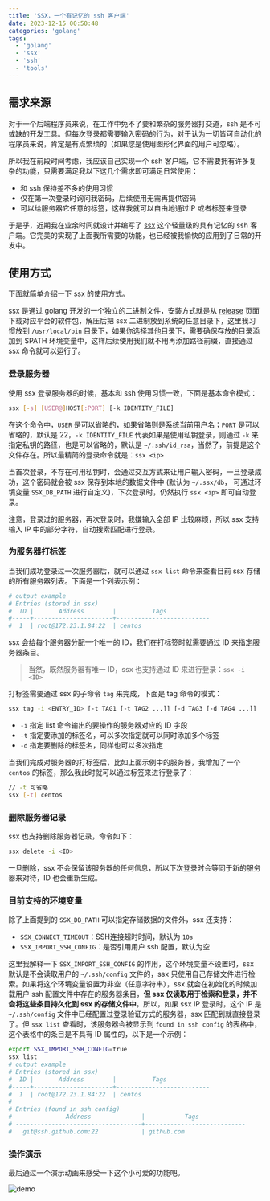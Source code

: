 ```yaml
---
title: 'SSX，一个有记忆的 ssh 客户端'
date: 2023-12-15 00:50:48
categories: 'golang'
tags:
  - 'golang'
  - 'ssx'
  - 'ssh'
  - 'tools'
---
```


## 需求来源

对于一个后端程序员来说，在工作中免不了要和繁杂的服务器打交道，ssh 是不可或缺的开发工具。但每次登录都需要输入密码的行为，对于认为一切皆可自动化的程序员来说，肯定是有点繁琐的（如果您是使用图形化界面的用户可忽略）。

所以我在前段时间考虑，我应该自己实现一个 ssh 客户端，它不需要拥有许多复杂的功能，只需要满足我以下这几个需求即可满足日常使用：

- 和 ssh 保持差不多的使用习惯
- 仅在第一次登录时询问我密码，后续使用无需再提供密码
- 可以给服务器它任意的标签，这样我就可以自由地通过IP 或者标签来登录

于是乎，近期我在业余时间就设计并编写了 [ssx](https://github.com/vimiix/ssx) 这个轻量级的具有记忆的 ssh 客户端。它完美的实现了上面我所需要的功能，也已经被我愉快的应用到了日常的开发中。

<!--more-->

## 使用方式

下面就简单介绍一下 ssx 的使用方式。

ssx 是通过  golang 开发的一个独立的二进制文件，安装方式就是从 [release](https://github.com/vimiix/ssx/releases) 页面下载对应平台的软件包，解压后把 ssx 二进制放到系统的任意目录下，这里我习惯放到 `/usr/local/bin` 目录下，如果你选择其他目录下，需要确保存放的目录添加到 $PATH 环境变量中，这样后续使用我们就不用再添加路径前缀，直接通过 ssx 命令就可以运行了。

### 登录服务器

使用  ssx 登录服务器的时候，基本和  ssh 使用习惯一致，下面是基本命令模式：

```bash
ssx [-s] [USER@]HOST[:PORT] [-k IDENTITY_FILE]
```

在这个命令中，`USER` 是可以省略的，如果省略则是系统当前用户名；`PORT` 是可以省略的，默认是 22，`-k IDENTITY_FILE` 代表如果是使用私钥登录，则通过 `-k` 来指定私钥的路径，也是可以省略的，默认是 `~/.ssh/id_rsa`，当然了，前提是这个文件存在。所以最精简的登录命令就是：`ssx <ip>`

当首次登录，不存在可用私钥时，会通过交互方式来让用户输入密码，一旦登录成功，这个密码就会被 ssx 保存到本地的数据文件中 (默认为 `~/.ssx/db`， 可通过环境变量 `SSX_DB_PATH` 进行自定义)，下次登录时，仍然执行 `ssx <ip>` 即可自动登录。

注意，登录过的服务器，再次登录时，我嫌输入全部 IP 比较麻烦，所以 ssx 支持输入 IP 中的部分字符，自动搜索匹配进行登录。

### 为服务器打标签

当我们成功登录过一次服务器后，就可以通过 `ssx list` 命令来查看目前 ssx 存储的所有服务器列表。下面是一个列表示例：

```bash
# output example
# Entries (stored in ssx)
#  ID |       Address        |          Tags
#-----+----------------------+--------------------------
#  1  | root@172.23.1.84:22  | centos
```

ssx 会给每个服务器分配一个唯一的 ID，我们在打标签时就需要通过 ID 来指定服务器条目。

> 当然，既然服务器有唯一 ID，ssx 也支持通过 ID 来进行登录：`ssx -i <ID>`

打标签需要通过  ssx 的子命令 `tag` 来完成，下面是 tag 命令的模式：

```bash
ssx tag -i <ENTRY_ID> [-t TAG1 [-t TAG2 ...]] [-d TAG3 [-d TAG4 ...]]
```

- `-i` 指定 list 命令输出的要操作的服务器对应的 ID 字段
- `-t` 指定要添加的标签名，可以多次指定就可以同时添加多个标签
- `-d` 指定要删除的标签名，同样也可以多次指定

当我们完成对服务器的打标签后，比如上面示例中的服务器，我增加了一个 `centos` 的标签，那么我此时就可以通过标签来进行登录了：

```bash
// -t 可省略
ssx [-t] centos
```

### 删除服务器记录

ssx 也支持删除服务器记录，命令如下：

```bash
ssx delete -i <ID>
```

一旦删除，ssx 不会保留该服务器的任何信息，所以下次登录时会等同于新的服务器来对待，ID 也会重新生成。

### 目前支持的环境变量

除了上面提到的 `SSX_DB_PATH` 可以指定存储数据的文件外，ssx 还支持：

- `SSX_CONNECT_TIMEOUT`：SSH连接超时时间，默认为 `10s`
- `SSX_IMPORT_SSH_CONFIG`：是否引用用户 ssh 配置，默认为空

这里我解释一下 `SSX_IMPORT_SSH_CONFIG` 的作用，这个环境变量不设置时，ssx 默认是不会读取用户的 `~/.ssh/config` 文件的，ssx 只使用自己存储文件进行检索。如果将这个环境变量设置为非空（任意字符串），ssx 就会在初始化的时候加载用户 ssh 配置文件中存在的服务器条目，**但 ssx 仅读取用于检索和登录，并不会将这些条目持久化到 ssx 的存储文件中**，所以，如果 ssx IP 登录时，这个 IP 是 `~/.ssh/config` 文件中已经配置过登录验证方式的服务器，ssx 匹配到就直接登录了。但 `ssx list` 查看时，该服务器会被显示到 `found in ssh config` 的表格中，这个表格中的条目是不具有 ID 属性的，以下是一个示例：

```bash
export SSX_IMPORT_SSH_CONFIG=true
ssx list
# output example
# Entries (stored in ssx)
#  ID |       Address        |          Tags
#-----+----------------------+--------------------------
#  1  | root@172.23.1.84:22  | centos
#
# Entries (found in ssh config)
#               Address              |           Tags
# -----------------------------------+----------------------------
#   git@ssh.github.com:22            | github.com
```

### 操作演示

最后通过一个演示动画来感受一下这个小可爱的功能吧。

![demo](https://raw.githubusercontent.com/vimiix/ssx/master/static/demo.svg?sanitize=true)
